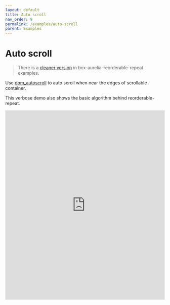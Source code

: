 ```yaml
---
layout: default
title: Auto scroll
nav_order: 9
permalink: /examples/auto-scroll
parent: Examples
---
```


# Auto scroll

> There is a [cleaner version](../examples-reorderable-repeat/auto-scroll) in bcx-aurelia-reorderable-repeat examples.

Use [dom_autoscroll](https://github.com/hollowdoor/dom_autoscroller) to auto scroll when near the edges of scrollable container.

This verbose demo also shows the basic algorithm behind reorderable-repeat.

<iframe style="width: 100%; height: 600px; border: 0;" loading="lazy" src="https://gist.dumber.local/?gist=eedbd9b8b935b281f95395e624029230&open=src%2Flist-container.js&open=src%2Flist-container.html"></iframe>